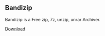 ## Bandizip
Bandizip is a Free zip, 7z, unzip, unrar Archiver.

[Download](http://rpdreamer.github.io/Bandizip/BANDIZIP-SETUP.EXE/)
